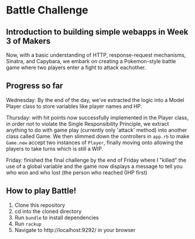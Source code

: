 # Battle Challenge

## Introduction to building simple webapps in Week 3 of Makers

Now, with a basic understanding of HTTP, response-request mechanisms, Sinatra, and Capybara, we embark on creating a Pokemon-style battle game where two players enter a fight to attack eachother. 

## Progress so far

Wednesday: By the end of the day, we've extracted the logic into a Model Player class to store variables like player names and HP. 

Thursday: with hit points now successfully implemented in the Player class, in order not to violate the Single Responsibility Principle, we extract anything to do with game play (currently only 'attack' method) into another class called Game. We then slimmed down the controllers in `app.rb` to make `Game.new` accept two instances of `Player`, finally moving onto allowing the players to take turns which is still a WIP. 

Friday: finished the final challenge by the end of Friday where I "killed" the use of a global variable and the game now displays a message to tell you who won and who lost (the person who reached 0HP first)

## How to play Battle!

1. Clone this repository
2. cd into the cloned directory
3. Run `bundle` to install dependencies
4. Run `rackup`
5. Navigate to http://localhost:9292/ in your browser
